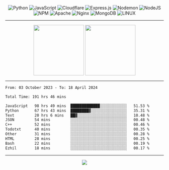 <div align="center">
  
![Python](https://img.shields.io/badge/python-3670A0?style=for-the-badge&logo=python&logoColor=ffdd54) ![JavaScript](https://img.shields.io/badge/javascript-%23323330.svg?style=for-the-badge&logo=javascript&logoColor=%23F7DF1E) ![Cloudflare](https://img.shields.io/badge/Cloudflare-F38020?style=for-the-badge&logo=Cloudflare&logoColor=white) ![Express.js](https://img.shields.io/badge/express.js-%23404d59.svg?style=for-the-badge&logo=express&logoColor=%2361DAFB) ![Nodemon](https://img.shields.io/badge/NODEMON-%23323330.svg?style=for-the-badge&logo=nodemon&logoColor=%BBDEAD) ![NodeJS](https://img.shields.io/badge/node.js-6DA55F?style=for-the-badge&logo=node.js&logoColor=white) ![NPM](https://img.shields.io/badge/NPM-%23CB3837.svg?style=for-the-badge&logo=npm&logoColor=white) ![Apache](https://img.shields.io/badge/apache-%23D42029.svg?style=for-the-badge&logo=apache&logoColor=white) ![Nginx](https://img.shields.io/badge/nginx-%23009639.svg?style=for-the-badge&logo=nginx&logoColor=white) ![MongoDB](https://img.shields.io/badge/MongoDB-%234ea94b.svg?style=for-the-badge&logo=mongodb&logoColor=white) ![LINUX](https://img.shields.io/badge/Linux-FCC624?style=for-the-badge&logo=linux&logoColor=black)

---


<img src="https://github-readme-streak-stats.herokuapp.com/?user=anotherrandomonline&theme=react" height="160"/>
  
<img src="https://github-readme-stats.vercel.app/api?username=anotherrandomonline&show_icons=true&include_all_commits=true&theme=react" height="160"/>
</div>

---

<!--START_SECTION:waka-->

```txt
From: 03 October 2023 - To: 18 April 2024

Total Time: 191 hrs 46 mins

JavaScript   98 hrs 49 mins  █████████████░░░░░░░░░░░░   51.53 %
Python       67 hrs 43 mins  ████████▓░░░░░░░░░░░░░░░░   35.31 %
Text         20 hrs 6 mins   ██▓░░░░░░░░░░░░░░░░░░░░░░   10.48 %
JSON         54 mins         ░░░░░░░░░░░░░░░░░░░░░░░░░   00.48 %
C++          52 mins         ░░░░░░░░░░░░░░░░░░░░░░░░░   00.46 %
Todotxt      40 mins         ░░░░░░░░░░░░░░░░░░░░░░░░░   00.35 %
Other        31 mins         ░░░░░░░░░░░░░░░░░░░░░░░░░   00.28 %
HTML         28 mins         ░░░░░░░░░░░░░░░░░░░░░░░░░   00.25 %
Bash         22 mins         ░░░░░░░░░░░░░░░░░░░░░░░░░   00.19 %
Ezhil        18 mins         ░░░░░░░░░░░░░░░░░░░░░░░░░   00.17 %
```

<!--END_SECTION:waka-->

---

<div align="center">
  
![](https://github-profile-trophy.vercel.app/?username=anotherrandomonline&theme=darkhub&no-frame=true&no-bg=true&margin-w=4)

</div>
